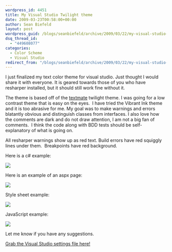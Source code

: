 ```yaml
---
wordpress_id: 4451
title: My Visual Studio Twilight theme
date: 2009-03-23T00:58:00+00:00
author: Sean Biefeld
layout: post
wordpress_guid: /blogs/seanbiefeld/archive/2009/03/22/my-visual-studio-twilight-theme.aspx
dsq_thread_id:
  - "449608077"
categories:
  - Color Scheme
  - Visual Studio
redirect_from: "/blogs/seanbiefeld/archive/2009/03/22/my-visual-studio-twilight-theme.aspx/"
---
```

I just finalized my text color theme for visual studio. Just thought I would share it with everyone. It is geared towards those of you who have resharper installed, but it should still work fine without it.

The theme is based off of the <a href="http://wiki.macromates.com/Themes/UserSubmittedThemes" target="_blank">textmate</a> twilight theme. I was going for a low contrast theme that is easy on the eyes.&nbsp; I have tried the Vibrant Ink theme and it is too abrasive for me. My goal was to make warnings and errors blatantly obvious and distinguish classes from interfaces. I also love how the comments are dark and do not draw attention, I am not a big fan of comments.&nbsp; I think the code along with BDD tests should be self-explanatory of what is going on.

All resharper warnings show up as red text. Build errors have red squiggly lines under them.&nbsp; Breakpoints have red background. 

Here is a c# example:

![](/cfs-filesystemfile.ashx/__key/CommunityServer.Components.UserFiles/00.00.00.21.37/TwilightCs.PNG)

Here is an example of an aspx page:

![](/cfs-filesystemfile.ashx/__key/CommunityServer.Components.UserFiles/00.00.00.21.37/TwilightAspx.PNG)

Style sheet example:

![](/cfs-filesystemfile.ashx/__key/CommunityServer.Components.UserFiles/00.00.00.21.37/TwilightCss.PNG)

JavaScript example:

![](/cfs-filesystemfile.ashx/__key/CommunityServer.Components.UserFiles/00.00.00.21.37/TwilightJs.PNG)

Let me know if you have any suggestions.

<a target="_blank" href="//lostechies.com/seanbiefeld/files/2011/03/MyTwighlightTheme.zip">Grab the Visual Studio settings file here!</a>